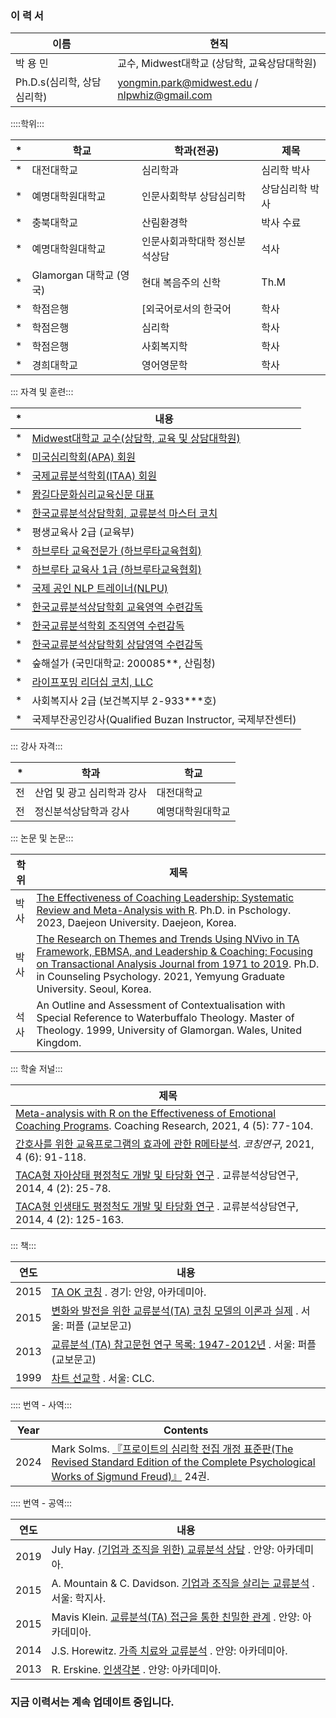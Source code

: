 ### 이 력 서 ###

이름 | 현직 |
| --- | --- |
| 박 용 민 | 교수, Midwest대학교 (상담학, 교육상담대학원) |
| Ph.D.s(심리학, 상담심리학) | yongmin.park@midwest.edu / nlpwhiz@gmail.com |

::::학위:::

| * | 학교 | 학과(전공) | 제목 |
| --- | --- | --- | --- |
| * | 대전대학교 | 심리학과 | 심리학 박사 |
| * | 예명대학원대학교 | 인문사회학부 상담심리학 | 상담심리학 박사 |
| * | 충북대학교 | 산림환경학 | 박사 수료
| * | 예명대학원대학교 | 인문사회과학대학 정신분석상담 | 석사
| * | Glamorgan 대학교 (영국) | 현대 복음주의 신학 | Th.M |
| * | 학점은행 | [외국어로서의 한국어 | 학사 |
| * | 학점은행 | 심리학 | 학사 |
| * | 학점은행 | 사회복지학 | 학사 |
| * | 경희대학교 | 영어영문학 | 학사 |

::: 자격 및 훈련:::

| * | 내용 |
| --- | --- |
| * | [Midwest대학교 교수(상담학, 교육 및 상담대학원)](https://www.midwest.edu/eng/02academic/05faculty.asp#) |
| * | [미국심리학회(APA) 회원](https://directory.apa.org/MemDirProfile?rid=phillip-park-347) |
| * | [국제교류분석학회(ITAA) 회원](https://membersarea.itaaworld.com/civicrm/profile/view?reset=1&id=21637&gid=18) |
| * | [뫔길다문화심리교육신문 대표](https://muamway.net) |
| * | [한국교류분석상담학회, 교류분석 마스터 코치](https://taca.kr/new_2017_html/sub0403.php?search_gubunx=%B1%B3%B7%F9%BA%D0%BC%AE%B8%B6%BD%BA%C5%CD%C4%DA%C4%A1&search_date=&search_sido=&search_name=%B9%DA%BF%EB%B9%CE) |
| * | 평생교육사 2급 (교육부) |
| * | [하브루타 교육전문가 (하브루타교육협회)](https://cafe.naver.com/havrutaeducation/1993) |
| * | [하브루타 교육사 1급 (하브루타교육협회)](https://cafe.naver.com/havrutaeducation/1993) |
| * | [국제 공인 NLP 트레이너(NLPU)](https://www.nlpuniversitypress.com/gtcsessions/listmem.php?memID=965) |
| * | [한국교류분석상담학회 교육영역 수련감독](https://taca.kr/new_2017_html/sub0403.php?search_gubunx=%B1%B3%C0%B0%BF%B5%BF%AA%B1%B3%B7%F9%BA%D0%BC%AE%BC%F6%B7%C3%B0%A8%B5%B6%C0%DA&search_date=&search_sido=&search_name=%B9%DA%BF%EB%B9%CE) |
| * | [한국교류분석학회 조직영역 수련감독](https://taca.kr/new_2017_html/sub0403.php?search_gubunx=%C1%B6%C1%F7%BF%B5%BF%AAMasterTrainer&search_date=&search_sido=&search_name=%B9%DA%BF%EB%B9%CE) |
| * | [한국교류분석상담학회 상담영역 수련감독](https://taca.kr/new_2017_html/sub0403.php?search_gubunx=%BB%F3%B4%E3%BF%B5%BF%AA%B1%B3%B7%F9%BA%D0%BC%AE%BC%F6%B7%C3%B0%A8%B5%B6%C0%DA&search_date=&search_sido=&search_name=%B9%DA%BF%EB%B9%CE) |
| * | 숲해설가 (국민대학교: 200085**, 산림청) |
| * | [라이프포밍 리더십 코치, LLC](https://lifeformingcoach.com/) |
| * | 사회복지사 2급 (보건복지부 2-933***호) |
| * | 국제부잔공인강사(Qualified Buzan Instructor, 국제부잔센터) |

::: 강사 자격:::

| * | 학과 | 학교 |
| --- | --- | --- |
| 전 | 산업 및 광고 심리학과 강사 | 대전대학교 |
| 전 | 정신분석상담학과 강사 | 예명대학원대학교 |

::: 논문 및 논문:::

| 학위 | 제목 |
| --- | --- |
| 박사 | [The Effectiveness of Coaching Leadership: Systematic Review and Meta-Analysis with R](https://www.riss.kr/search/detail/DetailView.do?p_mat_type=be54d9b8bc7cdb09&control_no=db44d62eb467cc81ffe0bdc3ef48d419&keyword=). Ph.D. in Pschology. 2023, Daejeon University. Daejeon, Korea. |
| 박사 | [The Research on Themes and Trends Using NVivo in TA Framework, EBMSA, and Leadership & Coaching: Focusing on Transactional Analysis Journal from 1971 to 2019](https://www.riss.kr/search/detail/DetailView.do?p_mat_type=be54d9b8bc7cdb09&control_no=cdd2e96aca8fbfbaffe0bdc3ef48d419&keyword=The%20Research%20on%20Themes%20and%20Trends%20Using%20NVivo). Ph.D. in Counseling Psychology. 2021, Yemyung Graduate University. Seoul, Korea. |
| 석사 | An Outline and Assessment of Contextualisation with Special Reference to Waterbuffalo Theology. Master of Theology. 1999, University of Glamorgan. Wales, United Kingdom. |

::: 학술 저널:::

| 제목 |
| --- |
| [Meta-analysis with R on the Effectiveness of Emotional Coaching Programs](https://www.riss.kr/search/detail/DetailView.do?p_mat_type=1a0202e37d52c72d&control_no=b373ff582345d4c37f7a54760bb41745&keyword=). Coaching Research, 2021, 4 (5): 77-104. |
| [간호사를 위한 교육프로그램의 효과에 관한 R메타분석](https://www.riss.kr/search/detail/DetailView.do?p_mat_type=1a0202e37d52c72d&control_no=56f597fd60b258b7b36097776a77e665&keyword=). <i>코칭연구</i>, 2021, 4 (6): 91-118. |
| [TACA형 자아상태 평정척도 개발 및 타당화 연구](https://scholar.kyobobook.co.kr/file/view?downOrView=pdf&schlrCmdtcode=4050025445818&artlNum=10304397&artlName=TACA%ED%98%95%20%EC%9E%90%EC%95%84%EC%83%81%ED%83%9C%20%ED%8F%89%EC%A0%95%EC%B2%99%EB%8F%84%20%EA%B0%9C%EB%B0%9C%20%EB%B0%8F%20%ED%83%80%EB%8B%B9%ED%99%94%20%EC%97%B0%EA%B5%AC) . 교류분석상담연구, 2014, 4 (2): 25-78. |
| [TACA형 인생태도 평정척도 개발 및 타당화 연구](https://scholar.kyobobook.co.kr/file/view?downOrView=pdf&schlrCmdtcode=4050025445780&artlNum=10304400&artlName=TACA%ED%98%95%20%EC%9D%B8%EC%83%9D%ED%83%9C%EB%8F%84%20%ED%8F%89%EC%A0%95%EC%B2%99%EB%8F%84%20%EA%B0%9C%EB%B0%9C%20%EB%B0%8F%20%ED%83%80%EB%8B%B9%ED%99%94%20%EC%97%B0%EA%B5%AC) . 교류분석상담연구, 2014, 4 (2): 125-163. |

::: 책:::

| 연도 | 내용 |
| --- | --- |
| 2015 | [TA OK 코칭](https://www.riss.kr/search/detail/DetailView.do?p_mat_type=d7345961987b50bf&control_no=de34df5c136fc1f6ffe0bdc3ef48d419&keyword=) . 경기: 안양, 아카데미아. |
| 2015 | [변화와 발전을 위한 교류분석(TA) 코칭 모델의 이론과 실제](https://product.kyobobook.co.kr/detail/S000060601325) . 서울: 퍼플 (교보문고) |
| 2013 | [교류분석 (TA) 참고문헌 연구 목록: 1947-2012년](https://ebook-product.kyobobook.co.kr/dig/epd/ebook/E000003007652) . 서울: 퍼플 (교보문고) |
| 1999 | [차트 선교학](https://product.kyobobook.co.kr/detail/S000000589541) . 서울: CLC. |

:::: 번역 - 사역:::

| Year | Contents |
| --- | --- |
| 2024 | Mark Solms. [『프로이트의 심리학 전집 개정 표준판(The Revised Standard Edition of the Complete Psychological Works of Sigmund Freud)』](https://knpaca.kr/translation/rse24/index.html) 24권. |

:::: 번역 - 공역:::

| 연도 | 내용 |
| --- | --- |
| 2019 | July Hay. [(기업과 조직을 위한) 교류분석 상담](https://product.kyobobook.co.kr/detail/S000000896704) . 안양: 아카데미아. |
| 2015 | A. Mountain & C. Davidson. [기업과 조직을 살리는 교류분석](https://product.kyobobook.co.kr/detail/S000001642587) . 서울: 학지사. |
| 2015 | Mavis Klein. [교류분석(TA) 접근을 통한 친밀한 관계](https://product.kyobobook.co.kr/detail/S000000896659) . 안양: 아카데미아. |
| 2014 | J.S. Horewitz. [가족 치료와 교류분석](https://product.kyobobook.co.kr/detail/S000000896645) . 안양: 아카데미아. |
| 2013 | R. Erskine. [인생각본](https://product.kyobobook.co.kr/detail/S000000896635) . 안양: 아카데미아. |


### 지금 이력서는 계속 업데이트 중입니다.
